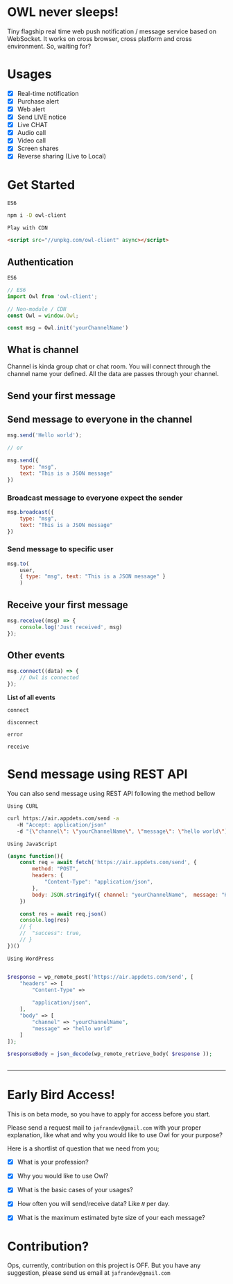 # OWL never sleeps!
Tiny flagship real time web push notification / message service based on WebSocket. It works on cross browser, cross platform and cross environment. So, waiting for?

# Usages
- [x] Real-time notification
- [x] Purchase alert
- [x] Web alert
- [x] Send LIVE notice
- [x] Live CHAT
- [x] Audio call
- [x] Video call
- [x] Screen shares
- [x] Reverse sharing (Live to Local)
# Get Started

`ES6`
```bash
npm i -D owl-client
```

`Play with CDN`
```html
<script src="//unpkg.com/owl-client" async></script>
```

## Authentication

`ES6`
```js
// ES6
import Owl from 'owl-client';

// Non-module / CDN
const Owl = window.Owl;

const msg = Owl.init('yourChannelName')
```

## What is channel
Channel is kinda group chat or chat room. You will connect through the channel name your defined. All the data are passes through your channel.

## Send your first message

## Send message to everyone in the channel
```js
msg.send('Hello world');

// or 

msg.send({
    type: "msg",
    text: "This is a JSON message"
})
```

### Broadcast message to everyone expect the sender
```js
msg.broadcast({
    type: "msg",
    text: "This is a JSON message"
})
```

### Send message to specific user
```js
msg.to( 
    user, 
    { type: "msg", text: "This is a JSON message" }
    )
```

## Receive your first message

```js
msg.receive((msg) => {
    console.log('Just received', msg)
});
```

## Other events 
```js
msg.connect((data) => {
    // Owl is connected
});
```


**List of all events** 
 

`connect`

`disconnect`

`error`

`receive`


# Send message using REST API

You can also send message using REST API following the method bellow

`Using CURL` 
```bash
curl https://air.appdets.com/send -a 
   -H "Accept: application/json"
   -d "{\"channel\": \"yourChannelName\", \"message\": \"hello world\"}" 
```

`Using JavaScript` 
```js
(async function(){
    const req = await fetch('https://air.appdets.com/send', {
        method: "POST",
        headers: {
            "Content-Type": "application/json",
        },
        body: JSON.stringify({ channel: "yourChannelName",  message: "Hello world" })
    }) 

    const res = await req.json()
    console.log(res)
    // {
    // 	"success": true,
    // }
})()
```

`Using WordPress` 
```php

$response = wp_remote_post('https://air.appdets.com/send', [
    "headers" => [ 
        "Content-Type" =>
        
        "application/json",
    ],
    "body" => [
        "channel" => "yourChannelName",
        "message" => "hello world"
    ]
]); 

$responseBody = json_decode(wp_remote_retrieve_body( $response )); 
 
```


-----

# Early Bird Access!
This is on beta mode, so you have to apply for access before you start. 

Please send a request mail to `jafrandev@gmail.com` with your proper explanation, like what and why you would like to use Owl for your purpose? 

Here is a shortlist of question that we need from you;
- [x] What is your profession?
- [x] Why you would like to use Owl?
- [x] What is the basic cases of your usages?
- [x] How often you will send/receive data? Like *`N`* per day. 
- [x] What is the maximum estimated byte size of your each message?

 
# Contribution?
Ops, currently, contribution on this project is OFF. But you have any suggestion, please send us email at `jafrandev@gmail.com`